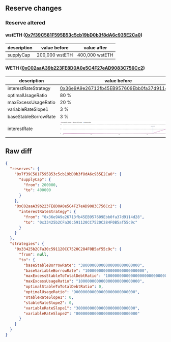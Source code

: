## Reserve changes

### Reserve altered

#### wstETH ([0x7f39C581F595B53c5cb19bD0b3f8dA6c935E2Ca0](https://etherscan.io/address/0x7f39C581F595B53c5cb19bD0b3f8dA6c935E2Ca0))

| description | value before | value after |
| --- | --- | --- |
| supplyCap | 200,000 wstETH | 400,000 wstETH |


#### WETH ([0xC02aaA39b223FE8D0A0e5C4F27eAD9083C756Cc2](https://etherscan.io/address/0xC02aaA39b223FE8D0A0e5C4F27eAD9083C756Cc2))

| description | value before | value after |
| --- | --- | --- |
| interestRateStrategy | [0x36e9A9e26713fb45EB957609Ebb0fa37d9114d28](https://etherscan.io/address/0x36e9A9e26713fb45EB957609Ebb0fa37d9114d28) | [0x33425b2CFa30c591120CC7520C284F0B5af55c9c](https://etherscan.io/address/0x33425b2CFa30c591120CC7520C284F0B5af55c9c) |
| optimalUsageRatio | 80 % | 90 % |
| maxExcessUsageRatio | 20 % | 10 % |
| variableRateSlope1 | 3 % | 3.8 % |
| baseStableBorrowRate | 3 % | 3.8 % |
| interestRate | ![before](/.assets/8b2de7113791e0c12220a037d370b57b6da59d02.svg) | ![after](/.assets/0925c1769e59aa8980eedd3a749353410d0f81cb.svg) |

## Raw diff

```json
{
  "reserves": {
    "0x7f39C581F595B53c5cb19bD0b3f8dA6c935E2Ca0": {
      "supplyCap": {
        "from": 200000,
        "to": 400000
      }
    },
    "0xC02aaA39b223FE8D0A0e5C4F27eAD9083C756Cc2": {
      "interestRateStrategy": {
        "from": "0x36e9A9e26713fb45EB957609Ebb0fa37d9114d28",
        "to": "0x33425b2CFa30c591120CC7520C284F0B5af55c9c"
      }
    }
  },
  "strategies": {
    "0x33425b2CFa30c591120CC7520C284F0B5af55c9c": {
      "from": null,
      "to": {
        "baseStableBorrowRate": "38000000000000000000000000",
        "baseVariableBorrowRate": "10000000000000000000000000",
        "maxExcessStableToTotalDebtRatio": "1000000000000000000000000000",
        "maxExcessUsageRatio": "100000000000000000000000000",
        "optimalStableToTotalDebtRatio": 0,
        "optimalUsageRatio": "900000000000000000000000000",
        "stableRateSlope1": 0,
        "stableRateSlope2": 0,
        "variableRateSlope1": "38000000000000000000000000",
        "variableRateSlope2": "800000000000000000000000000"
      }
    }
  }
}
```
